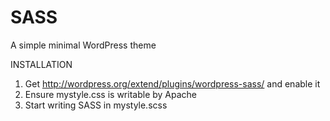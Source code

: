 SASS
====

A simple minimal WordPress theme

INSTALLATION 
1) Get http://wordpress.org/extend/plugins/wordpress-sass/ and enable it  
2) Ensure mystyle.css is writable by Apache  
3) Start writing SASS in mystyle.scss  
